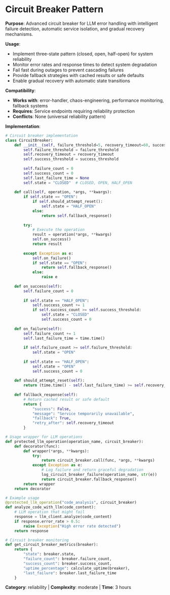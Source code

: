 # Circuit Breaker Pattern

**Purpose**: Advanced circuit breaker for LLM error handling with intelligent failure detection, automatic service isolation, and gradual recovery mechanisms.

**Usage**: 
- Implement three-state pattern (closed, open, half-open) for system reliability
- Monitor error rates and response times to detect system degradation
- Fail fast during outages to prevent cascading failures
- Provide fallback strategies with cached results or safe defaults
- Enable gradual recovery with automatic state transitions

**Compatibility**: 
- **Works with**: error-handler, chaos-engineering, performance monitoring, fallback systems
- **Requires**: Service endpoints requiring reliability protection
- **Conflicts**: None (universal reliability pattern)

**Implementation**:
```python
# Circuit breaker implementation
class CircuitBreaker:
    def __init__(self, failure_threshold=5, recovery_timeout=60, success_threshold=3):
        self.failure_threshold = failure_threshold
        self.recovery_timeout = recovery_timeout
        self.success_threshold = success_threshold
        
        self.failure_count = 0
        self.success_count = 0
        self.last_failure_time = None
        self.state = "CLOSED"  # CLOSED, OPEN, HALF_OPEN
        
    def call(self, operation, *args, **kwargs):
        if self.state == "OPEN":
            if self.should_attempt_reset():
                self.state = "HALF_OPEN"
            else:
                return self.fallback_response()
        
        try:
            # Execute the operation
            result = operation(*args, **kwargs)
            self.on_success()
            return result
            
        except Exception as e:
            self.on_failure()
            if self.state == "OPEN":
                return self.fallback_response()
            else:
                raise e
    
    def on_success(self):
        self.failure_count = 0
        
        if self.state == "HALF_OPEN":
            self.success_count += 1
            if self.success_count >= self.success_threshold:
                self.state = "CLOSED"
                self.success_count = 0
    
    def on_failure(self):
        self.failure_count += 1
        self.last_failure_time = time.time()
        
        if self.failure_count >= self.failure_threshold:
            self.state = "OPEN"
            
        if self.state == "HALF_OPEN":
            self.state = "OPEN"
            self.success_count = 0
    
    def should_attempt_reset(self):
        return (time.time() - self.last_failure_time) >= self.recovery_timeout
    
    def fallback_response(self):
        # Return cached result or safe default
        return {
            "success": False,
            "message": "Service temporarily unavailable",
            "fallback": True,
            "retry_after": self.recovery_timeout
        }

# Usage wrapper for LLM operations
def protected_llm_operation(operation_name, circuit_breaker):
    def decorator(func):
        def wrapper(*args, **kwargs):
            try:
                return circuit_breaker.call(func, *args, **kwargs)
            except Exception as e:
                # Log failure and return graceful degradation
                log_circuit_breaker_failure(operation_name, str(e))
                return circuit_breaker.fallback_response()
        return wrapper
    return decorator

# Example usage
@protected_llm_operation("code_analysis", circuit_breaker)
def analyze_code_with_llm(code_content):
    # LLM operation that might fail
    response = llm_client.analyze(code_content)
    if response.error_rate > 0.5:
        raise Exception("High error rate detected")
    return response

# Circuit breaker monitoring
def get_circuit_breaker_metrics(breaker):
    return {
        "state": breaker.state,
        "failure_count": breaker.failure_count,
        "success_count": breaker.success_count,
        "uptime_percentage": calculate_uptime(breaker),
        "last_failure": breaker.last_failure_time
    }
```

**Category**: reliability | **Complexity**: moderate | **Time**: 3 hours